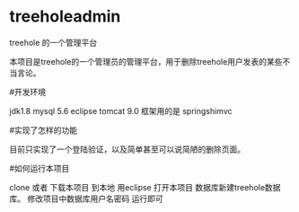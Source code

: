 # treeholeadmin
treehole 的一个管理平台

本项目是treehole的一个管理员的管理平台，用于删除treehole用户发表的某些不当言论。


#开发环境  

jdk1.8  mysql 5.6 eclipse  tomcat 9.0  框架用的是 springshimvc  

#实现了怎样的功能

目前只实现了一个登陆验证，以及简单甚至可以说简陋的删除页面。


#如何运行本项目

clone 或者 下载本项目 到本地 用eclipse 打开本项目 数据库新建treehole数据库。 修改项目中数据库用户名密码 运行即可
